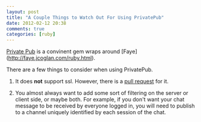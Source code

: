 ```yaml
---
layout: post
title: "A Couple Things to Watch Out For Using PrivatePub"
date: 2012-02-12 20:38
comments: true
categories: [ruby]
---
```


[Private Pub](https://github.com/ryanb/private_pub) is a convinent gem wraps around [Faye] (http://faye.jcoglan.com/ruby.html).

There are a few things to consider when using PrivatePub.

1. It does __not__ support ssl.
However, there is a [pull request](https://github.com/ryanb/private_pub/pull/33) for it.

2. You almost always want to add some sort of filtering on the server or client side, or maybe both.
For example, if you don't want your chat message to be received by everyone logged in, you will need to
publish to a channel uniquely identified by each session of the chat.
